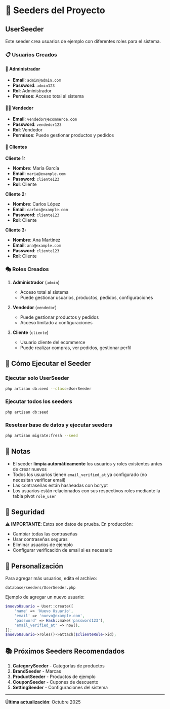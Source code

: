 # 🌱 Seeders del Proyecto

## UserSeeder

Este seeder crea usuarios de ejemplo con diferentes roles para el sistema.

### 📋 Usuarios Creados

#### 👑 Administrador
- **Email**: `admin@admin.com`
- **Password**: `admin123`
- **Rol**: Administrador
- **Permisos**: Acceso total al sistema

#### 👨‍💼 Vendedor
- **Email**: `vendedor@ecommerce.com`
- **Password**: `vendedor123`
- **Rol**: Vendedor
- **Permisos**: Puede gestionar productos y pedidos

#### 👥 Clientes

**Cliente 1:**
- **Nombre**: María García
- **Email**: `maria@example.com`
- **Password**: `cliente123`
- **Rol**: Cliente

**Cliente 2:**
- **Nombre**: Carlos López
- **Email**: `carlos@example.com`
- **Password**: `cliente123`
- **Rol**: Cliente

**Cliente 3:**
- **Nombre**: Ana Martínez
- **Email**: `ana@example.com`
- **Password**: `cliente123`
- **Rol**: Cliente

### 🎭 Roles Creados

1. **Administrador** (`admin`)
   - Acceso total al sistema
   - Puede gestionar usuarios, productos, pedidos, configuraciones

2. **Vendedor** (`vendedor`)
   - Puede gestionar productos y pedidos
   - Acceso limitado a configuraciones

3. **Cliente** (`cliente`)
   - Usuario cliente del ecommerce
   - Puede realizar compras, ver pedidos, gestionar perfil

## 🚀 Cómo Ejecutar el Seeder

### Ejecutar solo UserSeeder
```bash
php artisan db:seed --class=UserSeeder
```

### Ejecutar todos los seeders
```bash
php artisan db:seed
```

### Resetear base de datos y ejecutar seeders
```bash
php artisan migrate:fresh --seed
```

## 📝 Notas

- El seeder **limpia automáticamente** los usuarios y roles existentes antes de crear nuevos
- Todos los usuarios tienen `email_verified_at` ya configurado (no necesitan verificar email)
- Las contraseñas están hasheadas con bcrypt
- Los usuarios están relacionados con sus respectivos roles mediante la tabla pivot `role_user`

## 🔐 Seguridad

⚠️ **IMPORTANTE**: Estos son datos de prueba. En producción:
- Cambiar todas las contraseñas
- Usar contraseñas seguras
- Eliminar usuarios de ejemplo
- Configurar verificación de email si es necesario

## 🎨 Personalización

Para agregar más usuarios, edita el archivo:
```
database/seeders/UserSeeder.php
```

Ejemplo de agregar un nuevo usuario:
```php
$nuevoUsuario = User::create([
    'name' => 'Nuevo Usuario',
    'email' => 'nuevo@example.com',
    'password' => Hash::make('password123'),
    'email_verified_at' => now(),
]);
$nuevoUsuario->roles()->attach($clienteRole->id);
```

## 📚 Próximos Seeders Recomendados

1. **CategorySeeder** - Categorías de productos
2. **BrandSeeder** - Marcas
3. **ProductSeeder** - Productos de ejemplo
4. **CouponSeeder** - Cupones de descuento
5. **SettingSeeder** - Configuraciones del sistema

---

**Última actualización**: Octubre 2025

